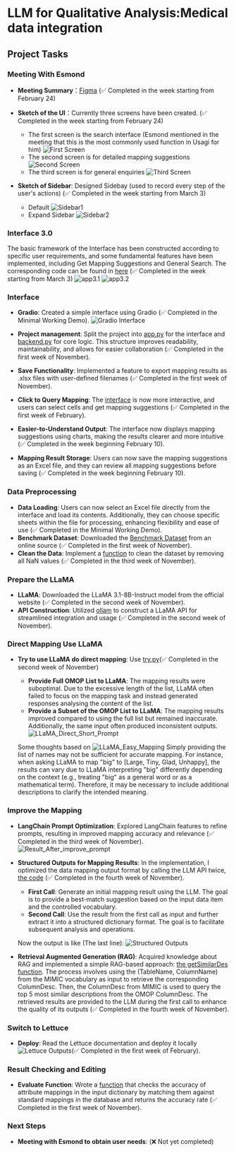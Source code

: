 # LLM for Qualitative Analysis:Medical data integration

## Project Tasks

### Meeting With Esmond
- **Meeting Summary**：[Figma](https://www.figma.com/board/bm5jM20xhpcBa6fw2yWMhy/FYP?node-id=0-1&t=0QMEeDVAwMR8SyFx-1) (✅ Completed in the week starting from February 24)
- **Sketch of the UI**：Currently three screens have been created. (✅ Completed in the week starting from February 24)
  - The first screen is the search interface (Esmond mentioned in the meeting that this is the most commonly used function in Usagi for him)
  ![First Screen](pictures/First%20Screen.jpg)
  - The second screen is for detailed mapping suggestions ![Second Screen](pictures/Second%20Screen.jpg)
  - The third screen is for general enquiries ![Third Screen](pictures/Third%20Screen.jpg)

- **Sketch of Sidebar**: Designed Sidebay (used to record every step of the user's actions) (✅ Completed in the week starting from March 3)
  - Default
  ![Sidebar1](pictures/sidebar1.jpeg)
  - Expand Sidebar
  ![Sidebar2](pictures/sidebar2.jpeg)

### Interface 3.0
The basic framework of the Interface has been constructed according to specific user requirements, and some fundamental features have been implemented, including Get Mapping Suggestions and General Search. The corresponding code can be found in [here](projects/app3.py) (✅ Completed in the week starting from March 3)
![app3.1](pictures/Interface%203.0/1.png)
![app3.2](pictures/Interface%203.0/2.png)

### Interface
- **Gradio**: Created a simple interface using Gradio (✅ Completed in the Minimal Working Demo). ![Gradio Interface](pictures/GradioInterface.png)

- **Project management**: Split the project into [app.py](projects/app.py) for the interface and [backend.py](projects/backend.py) for core logic. This structure improves readability, maintainability, and allows for easier collaboration (✅ Completed in the first week of November).

- **Save Functionality**:  Implemented a feature to export mapping results as .xlsx files with user-defined filenames (✅ Completed in the first week of November).

- **Click to Query Mapping**: The [interface](projects/app2.py) is now more interactive, and users can select cells and get mapping suggestions (✅ Completed in the first week of February).

- **Easier-to-Understand Output**: The interface now displays mapping suggestions using charts, making the results clearer and more intuitive (✅ Completed in the week beginning February 10).

- **Mapping Result Storage**:  Users can now save the mapping suggestions as an Excel file, and they can review all mapping suggestions before saving (✅ Completed in the week beginning February 10).





### Data Preprocessing
- **Data Loading**: Users can now select an Excel file directly from the interface and load its contents. Additionally, they can choose specific sheets within the file for processing, enhancing flexibility and ease of use (✅ Completed in the Minimal Working Demo).
- **Benchmark Dataset**: Downloaded the [Benchmark Dataset](https://github.com/meniData1/MIMIC_2_OMOP) from an online source (✅ Completed in the first week of November).
- **Clean the Data**: Implement a [function](projects/removeSomeData.py) to clean the dataset by removing all NaN values (✅ Completed in the third week of November).

### Prepare the LLaMA
- **LLaMA**: Downloaded the LLaMA 3.1-8B-Instruct model from the official website (✅ Completed in the second week of November).
- **API Construction**: Utilized [ollam](https://ollama.com/) to construct a LLaMA API for streamlined integration and usage (✅ Completed in the second week of November).


### Direct Mapping Use LLaMA
- **Try to use LLaMA do direct mapping**: Use [try.py](projects/try.py)(✅ Completed in the second week of November)
  - **Provide Full OMOP List to LLaMA**: The mapping results were suboptimal. Due to the excessive length of the list, LLaMA often failed to focus on the mapping task and instead generated responses analysing the content of the list.
  - **Provide a Subset of the OMOP List to LLaMA**: The mapping results improved compared to using the full list but remained inaccurate. Additionally, the same input often produced inconsistent outputs. ![LLaMA_Direct_Short_Prompt](pictures/LLaMA_Direct_Short_Prompt.png)

  Some thoughts based on ![LLaMA_Easy_Mapping](pictures/LLaMA_Easy_Mapping.png) Simply providing the list of names may not be sufficient for accurate mapping. For instance, when asking LLaMA to map "big" to [Large, Tiny, Glad, Unhappy], the results can vary due to LLaMA interpreting "big" differently depending on the context (e.g., treating "big" as a general word or as a mathematical term). Therefore, it may be necessary to include additional descriptions to clarify the intended meaning.


### Improve the Mapping
- **LangChain Prompt Optimization**: Explored LangChain features to refine prompts, resulting in improved mapping accuracy and relevance (✅ Completed in the third week of November). ![Result_After_improve_prompt](pictures/11_25.png) 

- **Structured Outputs for Mapping Results**: In the implementation, I optimized the data mapping output format by calling the LLM API twice, [the code](projects/StructuredOutputs.py) (✅ Completed in the fourth week of November). 
  - **First Call**: Generate an initial mapping result using the LLM. The goal is to provide a best-match suggestion based on the input data item and the controlled vocabulary.
  - **Second Call**: Use the result from the first call as input and further extract it into a structured dictionary format. The goal is to facilitate subsequent analysis and operations.

  Now the output is like (The last line): ![Structured Outputs](pictures/log/Res5.png)

- **Retrieval Augmented Generation (RAG)**: Acquired knowledge about RAG and implemented a simple RAG-based approach: [the getSimilarDes function](projects/RAG.py). The process involves using the (TableName, ColumnName) from the MIMIC vocabulary as input to retrieve the corresponding ColumnDesc. Then, the ColumnDesc from MIMIC is used to query the top 5 most similar descriptions from the OMOP ColumnDesc. The retrieved results are provided to the LLM during the first call to enhance the quality of its outputs (✅ Completed in the fourth week of November). 

### Switch to Lettuce 
- **Deploy**: Read the Lettuce documentation and deploy it locally ![Lettuce Outputs](pictures/Lettuce_first_time.png)(✅ Completed in the first week of February).


### Result Checking and Editing
- **Evaluate Function**: Wrote a [function](projects/CheckResult.py) that checks the accuracy of attribute mappings in the input dictionary by matching them against standard mappings in the database and returns the accuracy rate (✅ Completed in the first week of November).

### Next Steps
- **Meeting with Esmond to obtain user needs**: (❌ Not yet completed)




 

